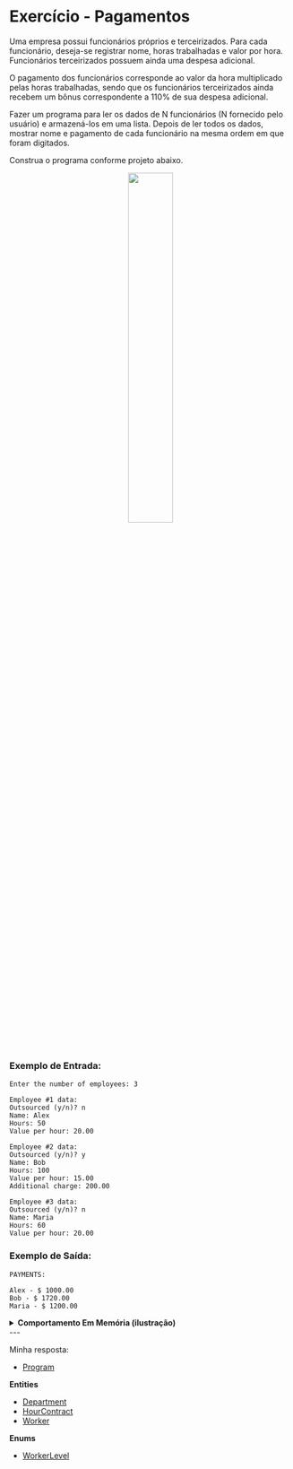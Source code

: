 # Exercício - Pagamentos

Uma empresa possui funcionários próprios e terceirizados. Para cada funcionário, deseja-se registrar nome, horas trabalhadas e valor por hora. Funcionários terceirizados possuem ainda uma despesa adicional.

O pagamento dos funcionários corresponde ao valor da hora multiplicado pelas horas trabalhadas, sendo que os funcionários terceirizados ainda recebem um bônus correspondente a 110% de sua despesa adicional.

Fazer um programa para ler os dados de N funcionários (N fornecido pelo usuário) e armazená-los em uma lista. Depois de ler todos os dados, mostrar nome e pagamento de cada funcionário na mesma ordem em que foram digitados.

Construa o programa conforme projeto abaixo.

<p align="center">
  <img src="https://github.com/JonathanBarr0s/Udemy-CSharp/assets/132490863/7fa8bc2a-19f0-4865-a216-89118ab3615a" width= 40%>
</p>

### Exemplo de Entrada:

```
Enter the number of employees: 3

Employee #1 data:
Outsourced (y/n)? n
Name: Alex
Hours: 50
Value per hour: 20.00

Employee #2 data:
Outsourced (y/n)? y
Name: Bob
Hours: 100
Value per hour: 15.00
Additional charge: 200.00

Employee #3 data:
Outsourced (y/n)? n
Name: Maria
Hours: 60
Value per hour: 20.00
```

### Exemplo de Saída:

```
PAYMENTS:

Alex - $ 1000.00
Bob - $ 1720.00
Maria - $ 1200.00
```

<details>
    <summary><strong>Comportamento Em Memória (ilustração)</strong></summary>
    <br />
    <div align="left">

<p align="center">
  <img src="https://github.com/JonathanBarr0s/Udemy-CSharp/assets/132490863/470e4811-cb7c-4311-ad1f-a0de86377b4b" width= 70%>
</p>

</details>
---

Minha resposta:

- [Program](https://github.com/JonathanBarr0s/Udemy-CSharp/blob/main/01.%20Programa%C3%A7%C3%A3o%20Orientada%20a%20Objetos/03.%20Enumera%C3%A7%C3%B5es%20e%20Composi%C3%A7%C3%A3o/00.%20Contratos/Contratos/Contratos/Program.cs)

**Entities**
- [Department](https://github.com/JonathanBarr0s/Udemy-CSharp/blob/main/01.%20Programa%C3%A7%C3%A3o%20Orientada%20a%20Objetos/03.%20Enumera%C3%A7%C3%B5es%20e%20Composi%C3%A7%C3%A3o/00.%20Contratos/Contratos/Contratos/Entities/Department.cs)
- [HourContract](https://github.com/JonathanBarr0s/Udemy-CSharp/blob/main/01.%20Programa%C3%A7%C3%A3o%20Orientada%20a%20Objetos/03.%20Enumera%C3%A7%C3%B5es%20e%20Composi%C3%A7%C3%A3o/00.%20Contratos/Contratos/Contratos/Entities/HourContract.cs)
- [Worker](https://github.com/JonathanBarr0s/Udemy-CSharp/blob/main/01.%20Programa%C3%A7%C3%A3o%20Orientada%20a%20Objetos/03.%20Enumera%C3%A7%C3%B5es%20e%20Composi%C3%A7%C3%A3o/00.%20Contratos/Contratos/Contratos/Entities/Worker.cs)

**Enums**
- [WorkerLevel](https://github.com/JonathanBarr0s/Udemy-CSharp/blob/main/01.%20Programa%C3%A7%C3%A3o%20Orientada%20a%20Objetos/03.%20Enumera%C3%A7%C3%B5es%20e%20Composi%C3%A7%C3%A3o/00.%20Contratos/Contratos/Contratos/Entities/Enums/WorkerLevel.cs)
